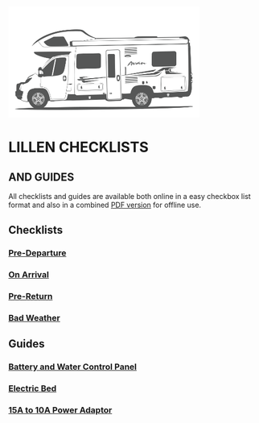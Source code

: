 <link href="styles/custom.css" rel="stylesheet" />

<img class="center" src="images/motorhomes.png" />
<h1 class="title">LILLEN CHECKLISTS</h1>
<h2 class="subtitle">AND GUIDES</h2>

All checklists and guides are available both online in a easy checkbox list 
format and also in a combined [PDF version](docs/lillen-checklist.pdf) 
for offline use.

## Checklists

### [Pre-Departure](checklists/pre-departure.md)
### [On Arrival](checklists/on-arrival.md)
### [Pre-Return](checklists/pre-return.md)
### [Bad Weather](checklists/bad-weather.md)

## Guides
### [Battery and Water Control Panel](guides/control-panel.md)
### [Electric Bed](guides/bed.md)
### [15A to 10A Power Adaptor](guides/power-adaptor.md)